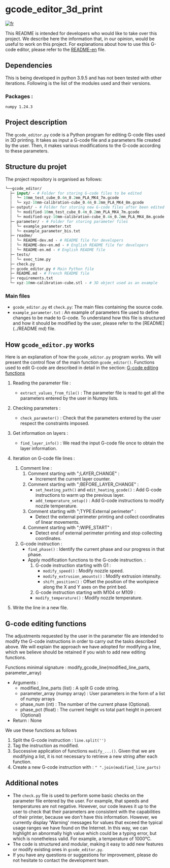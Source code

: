 # gcode_editor_3d_print

[![fr](https://img.shields.io/badge/lang-fr-blue.svg)](https://github.com/m-mullins/gcode_editor_3d_print/blob/main/readme/README-dev.md)

This README is intended for developers who would like to take over this project. We describe here the information 
that, in our opinion, would be useful to work on this project. For explanations about how to use this G-code 
editor, please refer to the [README-en](README-en.md) file.

## Dependencies

This is being developed in python 3.9.5 and has not been tested with other iterations. Following is the list of the 
modules used and their versions.

### Packages :

`numpy 1.24.3`

## Project description

The `gcode_editor.py` code is a Python program for editing G-code files used in 3D printing. It takes as input a G-code 
file and a parameters file created by the user. Then, it makes various modifications to the G-code according to these 
parameters.

## Structure du projet

The project repository is organised as follows:

````graphql
└──gcode_editor/
  ├─ input/ - # Folder for storing G-code files to be edited
  │  └─ 10mm_test_cube_0.4n_0.2mm_PLA_MK4_7m.gcode
  │  └─ xyz-10mm-calibration-cube_0.4n_0.2mm_PLA_MK4_8m.gcode
  ├─ output/ - # Folder for storing new G-code files after been edited
  │  └─ modified-10mm_test_cube_0.4n_0.2mm_PLA_MK4_7m.gcode
  │  └─ modified-xyz-10mm-calibration-cube_0.4n_0.2mm_PLA_MK4_8m.gcode  
  ├─ parameter/ - # Folder for storing parameter files
  │  └─ example_parameter.txt
  │  └─ example_parameter_bis.txt
  ├─ readme/
  │  └─ README-dev.md - # README file for developers
  │  └─ README-dev-en.md - # English README file for developers
  │  └─ README-en.md - # English README file
  ├─ tests/
  │  └─ exec_time.py
  ├─ check.py
  ├─ gcode_editor.py # Main Python file
  ├─ README.md - # French README file
  ├─ requirements.txt
  └─ xyz-10mm-calibration-cube.stl - # 3D object used as an example
````

### Main files

- `gcode_editor.py` et `check.py`: The main files containing the source code.
- `example_parameter.txt` : An example of parameters file used to define changes to be made to G-code. To understand how
this file is structured and how it should be modified by the user, please refer to the [README](../README md) file.

## How `gcode_editor.py` works

Here is an explanation of how the `gcode_editor.py` program works. We will present the control flow of the main 
function `gcode_editor()`. Functions used to edit G-code are described in detail in the section: 
[G-code editing functions](#g-code-editing-functions)

1. Reading the parameter file :
   - `extract_values_from_file()` : The parameter file is read to get all the parameters entered by the user in Numpy
   lists.

2. Checking parameters :
   - `check_parameter()` : Check that the parameters entered by the user respect the constraints imposed.

3. Get information on layers :
   - `find_layer_info()` : We read the input G-code file once to obtain the layer information.

4. Iteration on G-code file lines :
   1. Comment line :
      1. Comment starting with ";LAYER_CHANGE" :
         - Increment the current layer counter.
      2. Comment starting with ";BEFORE_LAYER_CHANGE" :
         - `set_heating_path()` and `edit_heating_gcode()` : Add G-code instructions to warm up the previous layer.
         - `add_temperature_setup()` : Add G-code instructions to modify nozzle temperature.
      3. Comment starting with ";TYPE:External perimeter" : 
         - Detect the external perimeter printing and collect coordinates of linear movements.
      4. Comment starting with ";WIPE_START" :
         - Detect end of external perimeter printing and stop collecting coordinates.
   2. G-code instruction :
      - `find_phase()` : Identify the current phase and our progress in that phase.
      - Apply modification functions to the G-code instruction. :
        1. G-code instruction starting with G1 :
           - `modify_speed()` : Modify nozzle speed.
           - `modify_extrusion_amounts()` : Modify extrusion intensity.
           - `shift_position()` : Offset the position of the workpiece along the X and Y axes on the print bed.
        2.  G-code instruction starting with M104 or M109 :
           - `modify_temperature()` : Modify nozzle temperature.

5. Write the line in a new file.

## G-code editing functions

The adjustments requested by the user in the parameter file are intended to modify the G-code instructions in order to 
carry out the tasks described above. We will explain the approach we have adopted for modifying a line, which we believe
should be retained if you wish to add new editing functions.

Functions minimal signature : modify_gcode_line(modified_line_parts, parameter_array)

- Arguments :
  - modified_line_parts (list) :  A split G code string.
  - parameter_array (numpy array) : User parameters in the form of a list of numpy arrays
  - phase_num (int) : The number of the current phase (Optional).
  - phase_pct (float) : The current height vs total part height in percent (Optional)
- Return : None

We use these functions as follows

1. Split the G-code instruction : `line.split('')`
2. Tag the instruction as modified.
3. Successive application of functions `modify_...()`. Given that we are modifying a list, it is not necessary to 
retrieve a new string after each function. 
4. Create a new G-code instruction with : `" ".join(modified_line_parts)`
     
## Additional notes

- The `check.py` file is used to perform some basic checks on the parameter file entered by the user. For example, that 
speeds and temperatures are not negative. However, our code leaves it up to the user to check that their parameters are 
consistent with the capabilities of their printer, because we don't have this information. However, we currently 
display 'Warning' messages for values that exceed the typical usage ranges we have found on the Internet. In this way, 
we can highlight an abnormally high value which could be a typing error, but which is nonetheless valid. For example, a 
temperature of 1000°C.
- The code is structured and modular, making it easy to add new features or modify existing ones in `gcode_editor.py`.
- If you have any questions or suggestions for improvement, please do not hesitate to contact the development team.


